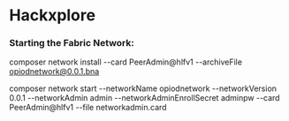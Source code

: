 # Hackxplore

### Starting the Fabric Network:
composer network install --card PeerAdmin@hlfv1 --archiveFile opiodnetwork@0.0.1.bna

composer network start --networkName opiodnetwork --networkVersion 0.0.1 --networkAdmin admin --networkAdminEnrollSecret adminpw --card PeerAdmin@hlfv1 --file networkadmin.card